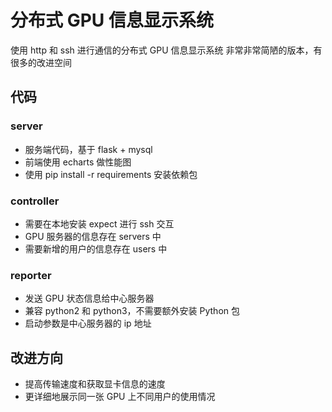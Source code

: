# 分布式 GPU 信息显示系统

使用 http 和 ssh 进行通信的分布式 GPU 信息显示系统
非常非常简陋的版本，有很多的改进空间

## 代码

### server

+ 服务端代码，基于 flask + mysql
+ 前端使用 echarts 做性能图
+ 使用 pip install -r requirements 安装依赖包

### controller

+ 需要在本地安装 expect 进行 ssh 交互
+ GPU 服务器的信息存在 servers 中
+ 需要新增的用户的信息存在 users 中

### reporter

+ 发送 GPU 状态信息给中心服务器
+ 兼容 python2 和 python3，不需要额外安装 Python 包
+ 启动参数是中心服务器的 ip 地址

## 改进方向

+ 提高传输速度和获取显卡信息的速度
+ 更详细地展示同一张 GPU 上不同用户的使用情况
